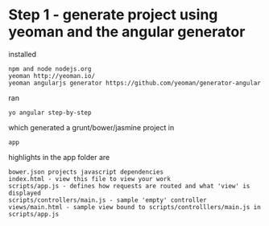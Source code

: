 Step 1 - generate project using yeoman and the angular generator
================================================================

installed

    npm and node nodejs.org
    yeoman http://yeoman.io/
    yeoman angularjs generator https://github.com/yeoman/generator-angular
    
ran

    yo angular step-by-step

which generated a grunt/bower/jasmine project in 

    app

highlights in the app folder are

    bower.json projects javascript dependencies
    index.html - view this file to view your work
    scripts/app.js - defines how requests are routed and what 'view' is displayed
    scripts/controllers/main.js - sample 'empty' controller
    views/main.html - sample view bound to scripts/controlllers/main.js in scripts/app.js



